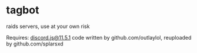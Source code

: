 # tagbot
raids servers, use at your own risk

Requires: discord.js@11.5.1
code written by github.com/outlaylol, reuploaded by github.com/splarsxd
